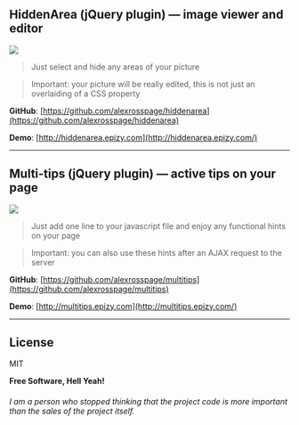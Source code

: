 

## HiddenArea (jQuery plugin) — image viewer and editor
![](https://github.com/alexrosspage/hiddenarea/blob/main/FOMA_B.png)

> Just select and hide any areas of your picture

> Important: your picture will be really edited, this is not just an overlaiding of a СSS property

**GitHub**: [https://github.com/alexrosspage/hiddenarea](https://github.com/alexrosspage/hiddenarea)

**Demo**: [http://hiddenarea.epizy.com](http://hiddenarea.epizy.com/)


***


## Multi-tips (jQuery plugin) — active tips on your page
![](https://github.com/alexrosspage/multitips/blob/main/TIPS_B.png)

> Just add one line to your javascript file and enjoy any functional hints on your page

> Important: you can also use these hints after an AJAX request to the server

**GitHub**: [https://github.com/alexrosspage/multitips](https://github.com/alexrosspage/multitips)

**Demo**: [http://multitips.epizy.com](http://multitips.epizy.com/)


***


## License

MIT

**Free Software, Hell Yeah!**
###### I am a person who stopped thinking that the project code is more important than the sales of the project itself.
